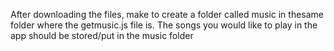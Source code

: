 After downloading the files, make to create a folder called music in thesame folder where the getmusic.js file is.
The songs you would like to play in the app should be stored/put in the music folder

